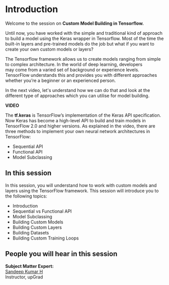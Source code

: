 # Introduction

Welcome to the session on **Custom Model Building in Tensorflow.** 

Until now, you have worked with the simple and traditional kind of approach to build a model using the Keras wrapper in Tensorflow. Most of the time the built-in layers and pre-trained models do the job but what if you want to create your own custom models or layers? 

The Tensorflow framework allows us to create models ranging from simple to complex architecture. In the world of deep learning, developers may come from a varied set of background or experience levels. TensorFlow understands this and provides you with different approaches whether you’re a beginner or an experienced person.

In the next video, let's understand how we can do that and look at the different type of approaches which you can utilise for model building.

**VIDEO**

The **tf.keras** is TensorFlow’s implementation of the Keras API specification. Now Keras has become a high-level API to build and train models in TensorFlow 2.0 and higher versions. As explained in the video, there are three methods to implement your own neural network architectures in TensorFlow:

-   Sequential API
-   Functional API
-   Model Subclassing

## In this session

In this session, you will understand how to work with custom models and layers using the TensorFlow framework. This session will introduce you to the following topics: 

-   Introduction 
-   Sequential vs Functional API
-   Model Subclassing
-   Building Custom Models
-   Building Custom Layers
-   Building Datasets
-   Building Custom Training Loops

## People you will hear in this session

**Subject Matter Expert:**  
[Sandeep Kumar H](https://www.linkedin.com/in/isandeepkh/)  
Instructor, upGrad